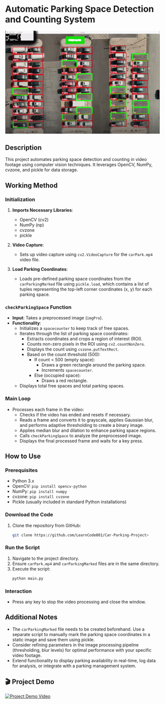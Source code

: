 # Automatic Parking Space Detection and Counting System

![Project Screenshot](https://github.com/LearnCode801/Car-Parking-Project/blob/main/Screenshot%202024-10-30%20163554.png)



## Description

This project automates parking space detection and counting in video footage using computer vision techniques. It leverages OpenCV, NumPy, cvzone, and pickle for data storage.

## Working Method

### Initialization

1. **Imports Necessary Libraries**:
   - OpenCV (cv2)
   - NumPy (np)
   - cvzone
   - pickle

2. **Video Capture**:
   - Sets up video capture using `cv2.VideoCapture` for the `carPark.mp4` video file.

3. **Load Parking Coordinates**:
   - Loads pre-defined parking space coordinates from the `carParkingMarked` file using `pickle.load`, which contains a list of tuples representing the top-left corner coordinates (x, y) for each parking space.

### `checkParkingSpace` Function

- **Input**: Takes a preprocessed image (`imgPro`).
- **Functionality**:
  - Initializes a `spacecounter` to keep track of free spaces.
  - Iterates through the list of parking space coordinates:
    - Extracts coordinates and crops a region of interest (ROI).
    - Counts non-zero pixels in the ROI using `cv2.countNonZero`.
    - Displays the count using `cvzone.putTextRect`.
    - Based on the count threshold (500):
      - If count < 500 (empty space):
        - Draws a green rectangle around the parking space.
        - Increments `spacecounter`.
      - Else (occupied space):
        - Draws a red rectangle.
  - Displays total free spaces and total parking spaces.

### Main Loop

- Processes each frame in the video:
  - Checks if the video has ended and resets if necessary.
  - Reads a frame and converts it to grayscale, applies Gaussian blur, and performs adaptive thresholding to create a binary image.
  - Applies median blur and dilation to enhance parking space regions.
  - Calls `checkParkingSpace` to analyze the preprocessed image.
  - Displays the final processed frame and waits for a key press.

## How to Use

### Prerequisites

- Python 3.x
- OpenCV: `pip install opencv-python`
- NumPy: `pip install numpy`
- cvzone: `pip install cvzone`
- Pickle (usually included in standard Python installations)

### Download the Code

1. Clone the repository from GitHub:
   ```bash
   git clone https://github.com/LearnCode801/Car-Parking-Project>
   ```

### Run the Script

1. Navigate to the project directory.
2. Ensure `carPark.mp4` and `carParkingMarked` files are in the same directory.
3. Execute the script:
   ```bash
   python main.py
   ```

### Interaction

- Press any key to stop the video processing and close the window.

## Additional Notes

- The `carParkingMarked` file needs to be created beforehand. Use a separate script to manually mark the parking space coordinates in a static image and save them using pickle.
- Consider refining parameters in the image processing pipeline (thresholding, blur levels) for optimal performance with your specific video footage.
- Extend functionality to display parking availability in real-time, log data for analysis, or integrate with a parking management system.

## 🎬 Project Demo

[![Project Demo Video](https://img.shields.io/badge/Watch-Demo%20Video-red?style=for-the-badge&logo=youtube)](https://lnkd.in/https://drive.google.com/file/d/1JRUFJWwlyeVxO2iasAxI0ReJ1ncZEXsv/view?usp=drive_link)
```
